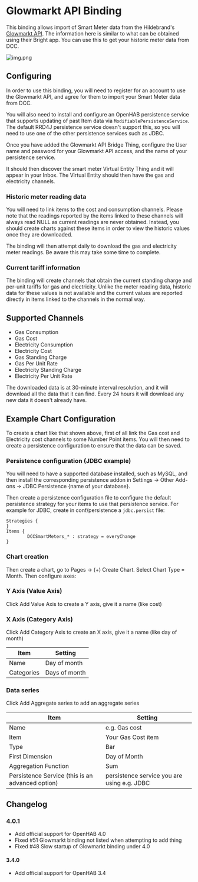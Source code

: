 Glowmarkt API Binding
=====================

This binding allows import of Smart Meter data from the Hildebrand's [Glowmarkt API](https://glowmarkt.com/).
The information here is similar to what can be obtained using their Bright app. 
You can use this to get your historic meter data from DCC. 

![img.png](images/img.png)

Configuring
-----------

In order to use this binding, you will need to register for an account to use
the Glowmarkt API, and agree for them to import your Smart Meter data from DCC.

You will also need to install and configure an OpenHAB persistence service
that supports updating of past Item data via `ModifiablePersistenceService`.
The default RRD4J persistence service doesn't support this,
so you will need to use one of the other persistence services such as JDBC.

Once you have added the Glowmarkt API Bridge Thing, configure the User name and 
password for your Glowmarkt API access, and the name of your persistence service.

It should then discover the smart meter Virtual Entity Thing and it will appear 
in your Inbox. The Virtual Entity should then have the gas and electricity channels.

### Historic meter reading data

You will need to link items to the cost and consumption channels. Please note that 
the readings reported by the items linked to these channels will always read NULL
as current readings are never obtained. Instead, you should create charts against these
items in order to view the historic values once they are downloaded.

The binding will then attempt daily to download the gas and electricity meter readings.
Be aware this may take some time to complete.

### Current tariff information

The binding will create channels that obtain the current standing charge and per-unit tariffs 
for gas and electricity. Unlike the meter reading data, historic data for these values 
is not available and the current values are reported directly in items linked to the
channels in the normal way.

Supported Channels
------------------

* Gas Consumption
* Gas Cost
* Electricity Consumption
* Electricity Cost
* Gas Standing Charge
* Gas Per Unit Rate
* Electricity Standing Charge
* Electricity Per Unit Rate

The downloaded data is at 30-minute interval resolution, and it will download all the data 
that it can find. Every 24 hours it will download any new data it doesn't already have.

Example Chart Configuration
---------------------------

To create a chart like that shown above, first of all link the Gas cost and Electricity cost channels to some Number Point items.
You will then need to create a persistence configuration to ensure that the data can be saved.

### Persistence configuration (JDBC example)

You will need to have a supported database installed, such as MySQL, and then install the corresponding persistence addon
in Settings -> Other Add-ons -> JDBC Persistence {name of your database}.

Then create a persistence configuration file to configure the default persistence strategy for your items to use that 
persistence service. For example for JDBC, create in conf/persistence a `jdbc.persist` file:

```
Strategies {
}
Items {
        DCCSmartMeters_* : strategy = everyChange
}
```

### Chart creation

Then create a chart, go to Pages -> (+) Create Chart.
Select Chart Type = Month. Then configure axes:

### Y Axis (Value Axis)
Click Add Value Axis to create a Y axis, give it a name (like cost)
### X Axis (Category Axis)
Click Add Category Axis to create an X axis, give it a name (like day of month)

| Item | Setting      |
|------|--------------|
| Name | Day of month |
|Categories| Days of month|

### Data series
Click Add Aggregate series to add an aggregate series

| Item                                             | Setting                                     |
|--------------------------------------------------|---------------------------------------------|
| Name                                             | e.g. Gas cost                               |
| Item                                             | Your Gas Cost item                          |
| Type                                             | Bar                                         |
| First Dimension                                  | Day of Month                                |
| Aggregation Function                             | Sum                                         |
| Persistence Service (this is an advanced option) | persistence service you are using e.g. JDBC | 



Changelog
---------

### 4.0.1

* Add official support for OpenHAB 4.0
* Fixed #51 Glowmarkt binding not listed when attempting to add thing
* Fixed #48 Slow startup of Glowmarkt binding under 4.0

#### 3.4.0

* Add official support for OpenHAB 3.4
